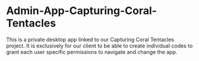 # Admin-App-Capturing-Coral-Tentacles

This is a private desktop app linked to our Capturing Coral Tentacles project. It is exclusively for our client to be able to create individual codes to grant each user specific permissions to navigate and change the app.
